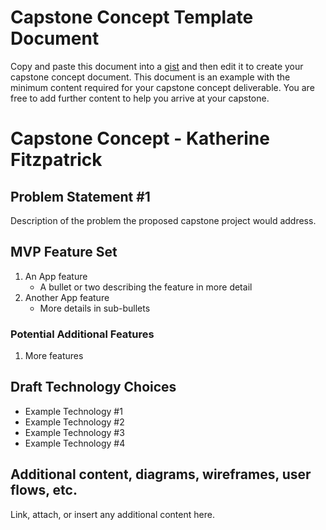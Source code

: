 # Capstone Concept Template Document

Copy and paste this document into a [gist](https://gist.github.com/) and then edit it to create your capstone concept document.  This document is an example with the minimum content required for your capstone concept deliverable.  You are free to add further content to help you arrive at your capstone.

# Capstone Concept - Katherine Fitzpatrick

## Problem Statement #1

Description of the problem the proposed capstone project would address.

## MVP Feature Set

1.  An App feature
    - A bullet or two describing the feature in more detail
1.  Another App feature
    - More details in sub-bullets

### Potential Additional Features

1.  More features

## Draft Technology Choices

- Example Technology #1
- Example Technology #2
- Example Technology #3
- Example Technology #4

## Additional content, diagrams, wireframes, user flows, etc.
Link, attach, or insert any additional content here.
